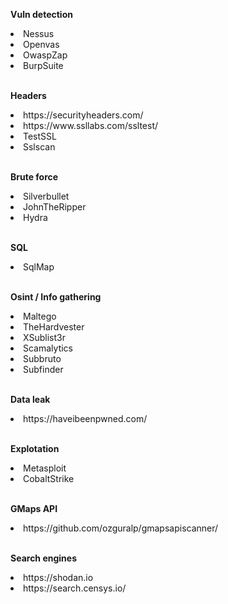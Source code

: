 <b> Vuln detection </b>
<li>Nessus</li>
<li>Openvas</li>
<li>OwaspZap</li>
<li>BurpSuite</li>
<br>
  
<b>Headers</b>
<li>https://securityheaders.com/</li>
<li>https://www.ssllabs.com/ssltest/</li>
<li>TestSSL</li>
<li>Sslscan</li>
<br>

<b>Brute force</b>
<li>Silverbullet</li>
<li>JohnTheRipper</li>
<li>Hydra</li>
<br>

<b>SQL</b>
<li>SqlMap</li>
<br>
  
<b>Osint / Info gathering</b>
<li>Maltego</li>
<li>TheHardvester</li>
<li>XSublist3r</li>
<li>Scamalytics</li>
<li>Subbruto</li>
<li>Subfinder</li>
<br>

<b>Data leak</b>
<li>https://haveibeenpwned.com/</li>
<br>

<b>Explotation</b>
<li>Metasploit</li>
<li>CobaltStrike</li>
<br>

<b>GMaps API</b>
<li>https://github.com/ozguralp/gmapsapiscanner/</li>
<br>

<b>Search engines</b>
<li>https://shodan.io</li>
<li>https://search.censys.io/</li>

